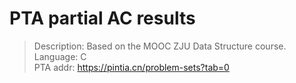 # PTA partial AC results
> Description: Based on the MOOC ZJU Data Structure course. \
> Language: C \
> PTA addr: https://pintia.cn/problem-sets?tab=0

